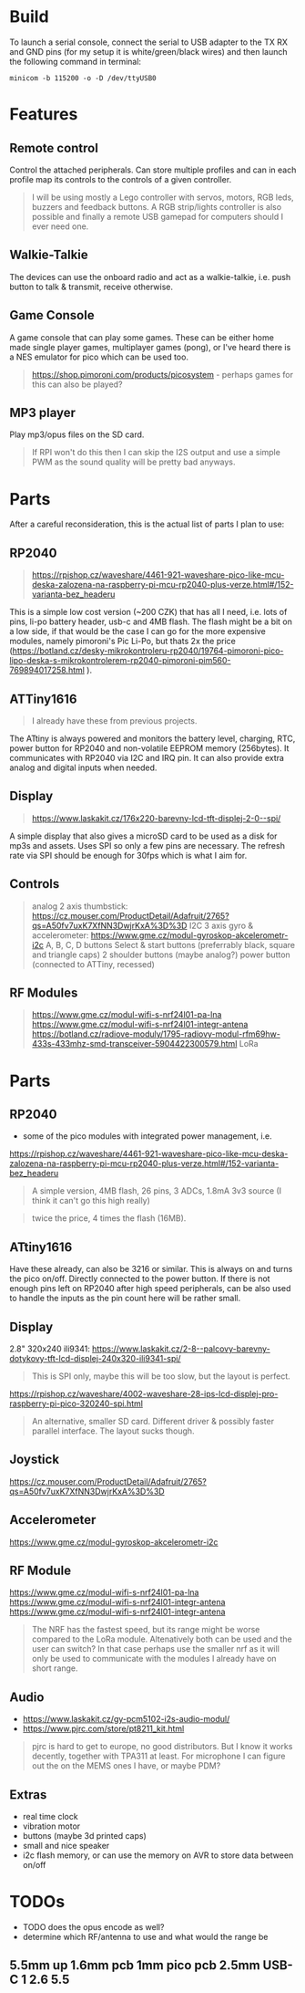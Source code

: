 
# Build

To launch a serial console, connect the serial to USB adapter to the TX RX and GND pins (for my setup it is white/green/black wires) and then launch the following command in terminal:

    minicom -b 115200 -o -D /dev/ttyUSB0

# Features

## Remote control

Control the attached peripherals. Can store multiple profiles and can in each profile map its controls to the controls of a given controller.

> I will be using mostly a Lego controller with servos, motors, RGB leds, buzzers and feedback buttons. A RGB strip/lights controller is also possible and finally a remote USB gamepad for computers should I ever need one. 

## Walkie-Talkie

The devices can use the onboard radio and act as a walkie-talkie, i.e. push button to talk & transmit, receive otherwise. 

## Game Console

A game console that can play some games. These can be either home made single player games, multiplayer games (pong), or I've heard there is a NES emulator for pico which can be used too.

> https://shop.pimoroni.com/products/picosystem - perhaps games for this can also be played? 

## MP3 player

Play mp3/opus files on the SD card. 

> If RPI won't do this then I can skip the I2S output and use a simple PWM as the sound quality will be pretty bad anyways.


# Parts

After a careful reconsideration, this is the actual list of parts I plan to use:

## RP2040

> https://rpishop.cz/waveshare/4461-921-waveshare-pico-like-mcu-deska-zalozena-na-raspberry-pi-mcu-rp2040-plus-verze.html#/152-varianta-bez_headeru

This is a simple low cost version (~200 CZK) that has all I need, i.e. lots of pins, li-po battery header, usb-c and 4MB flash. The flash might be a bit on a low side, if that would be the case I can go for the more expensive modules, namely pimoroni's Pic Li-Po, but thats 2x the price (https://botland.cz/desky-mikrokontroleru-rp2040/19764-pimoroni-pico-lipo-deska-s-mikrokontrolerem-rp2040-pimoroni-pim560-769894017258.html
).

## ATTiny1616

> I already have these from previous projects.

The ATtiny is always powered and monitors the battery level, charging, RTC, power button for RP2040 and non-volatile EEPROM memory (256bytes). It communicates with RP2040 via I2C and IRQ pin. It can also provide extra analog and digital inputs when needed. 

## Display

> https://www.laskakit.cz/176x220-barevny-lcd-tft-displej-2-0--spi/

A simple display that also gives a microSD card to be used as a disk for mp3s and assets. Uses SPI so only a few pins are necessary. The refresh rate via SPI should be enough for 30fps which is what I aim for.

## Controls

> analog 2 axis thumbstick: https://cz.mouser.com/ProductDetail/Adafruit/2765?qs=A50fv7uxK7XfNN3DwjrKxA%3D%3D
> I2C 3 axis gyro & accelerometer: https://www.gme.cz/modul-gyroskop-akcelerometr-i2c
> A, B, C, D buttons
> Select & start buttons (preferrably black, square and triangle caps)
> 2 shoulder buttons (maybe analog?)
> power button (connected to ATTiny, recessed)

## RF Modules

> https://www.gme.cz/modul-wifi-s-nrf24l01-pa-lna 
> https://www.gme.cz/modul-wifi-s-nrf24l01-integr-antena
> https://botland.cz/radiove-moduly/1795-radiovy-modul-rfm69hw-433s-433mhz-smd-transceiver-5904422300579.html
> LoRa 


# Parts

## RP2040

- some of the pico modules with integrated power management, i.e.

https://rpishop.cz/waveshare/4461-921-waveshare-pico-like-mcu-deska-zalozena-na-raspberry-pi-mcu-rp2040-plus-verze.html#/152-varianta-bez_headeru

> A simple version, 4MB flash, 26 pins, 3 ADCs, 1.8mA 3v3 source (I think it can't go this high really)


> twice the price, 4 times the flash (16MB).

## ATtiny1616

Have these already, can also be 3216 or similar. This is always on and turns the pico on/off. Directly connected to the power button. If there is not enough pins left on RP2040 after high speed peripherals, can be also used to handle the inputs as the pin count here will be rather small. 

## Display

2.8" 320x240 ili9341: https://www.laskakit.cz/2-8--palcovy-barevny-dotykovy-tft-lcd-displej-240x320-ili9341-spi/

> This is SPI only, maybe this will be too slow, but the layout is perfect.

https://rpishop.cz/waveshare/4002-waveshare-28-ips-lcd-displej-pro-raspberry-pi-pico-320240-spi.html

> An alternative, smaller SD card. Different driver & possibly faster parallel interface. The layout sucks though. 

## Joystick

https://cz.mouser.com/ProductDetail/Adafruit/2765?qs=A50fv7uxK7XfNN3DwjrKxA%3D%3D

## Accelerometer

https://www.gme.cz/modul-gyroskop-akcelerometr-i2c

## RF Module

https://www.gme.cz/modul-wifi-s-nrf24l01-pa-lna 
https://www.gme.cz/modul-wifi-s-nrf24l01-integr-antena
https://www.gme.cz/modul-wifi-s-nrf24l01-integr-antena

> The NRF has the fastest speed, but its range might be worse compared to the LoRa module. Altenatively both can be used and the user can switch? In that case perhaps use the smaller nrf as it will only be used to communicate with the modules I already have on short range. 

## Audio

- https://www.laskakit.cz/gy-pcm5102-i2s-audio-modul/
- https://www.pjrc.com/store/pt8211_kit.html

> pjrc is hard to get to europe, no good distributors. But I know it works decently, together with TPA311 at least. For microphone I can figure out the on the MEMS ones I have, or maybe PDM?

## Extras

- real time clock
- vibration motor
- buttons (maybe 3d printed caps)
- small and nice speaker
- i2c flash memory, or can use the memory on AVR to store data between on/off

# TODOs

- TODO does the opus encode as well? 
- determine which RF/antenna to use and what would the range be


5.5mm up
1.6mm pcb
1mm pico pcb
2.5mm USB-C
1
2.6
5.5
-------




